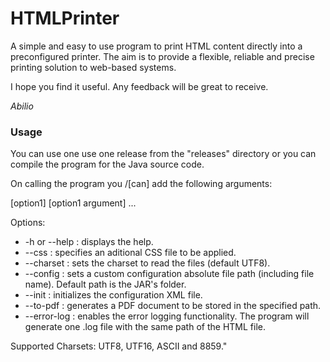 <h1>HTMLPrinter</h1>
<p>A simple and easy to use program to print HTML content directly into a preconfigured printer. The aim is to provide a flexible, reliable and precise printing solution to web-based systems.</p>
<p>I hope you find it useful. Any feedback will be great to receive.</p>
<em>Abilio</em>

<h3>Usage</h3>
<p>You can use one use one release from the "releases" directory or you can compile the program for the Java source code.</p>
<p>On calling the program you <must>/[can] add the following arguments:</p>
<p><HTMLFilePath> [option1] [option1 argument] ...</p>
<p>Options:</p>
<ul>
  <li>-h or --help : displays the help.</li>
  <li>--css <CSSFilePath> : specifies an aditional CSS file to be applied.</li>
  <li>--charset <CharsetName> : sets the charset to read the files (default UTF8).</li>
  <li>--config <XMLConfigFilePath> : sets a custom configuration absolute file path (including file name). Default path is the JAR's folder.</li>
  <li>--init : initializes the configuration XML file.</li>
  <li>--to-pdf <PDFFilePath>: generates a PDF document to be stored in the specified path.</li>
  <li>--error-log : enables the error logging functionality. The program will generate one .log file with the same path of the HTML file.</li>
</ul>
<p>Supported Charsets: UTF8, UTF16, ASCII and 8859."</p>
